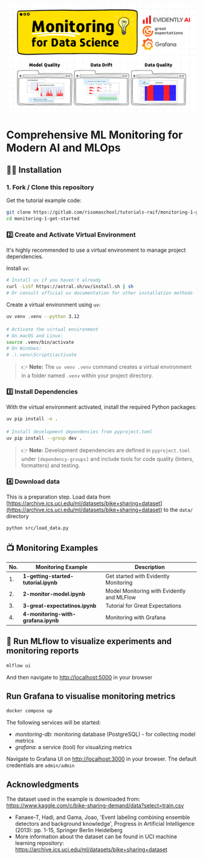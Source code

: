 ![Comprehensive ML Monitoring for Modern AI and MLOps](docs/images/monitoring-banner-1.png)

# Comprehensive ML Monitoring for Modern AI and MLOps

## 👩‍💻 Installation

### 1. Fork / Clone this repository

Get the tutorial example code:

```bash
git clone https://gitlab.com/risomaschool/tutorials-raif/monitoring-1-get-started.git
cd monitoring-1-get-started
```

### 2️⃣ Create and Activate Virtual Environment

It's highly recommended to use a virtual environment to manage project dependencies.

Install `uv`:

```bash
# Install uv if you haven't already
curl -LsSf https://astral.sh/uv/install.sh | sh
# Or consult official uv documentation for other installation methods
   ```

Create a virtual environment using `uv`:

```bash
uv venv .venv --python 3.12

# Activate the virtual environment
# On macOS and Linux:
source .venv/bin/activate
# On Windows:
# .\.venv\Scripts\activate
```

> 👉 **Note:** The `uv venv .venv` command creates a virtual environment in a folder named `.venv` within your project directory.

### 3️⃣ Install Dependencies

With the virtual environment activated, install the required Python packages:

```bash
uv pip install -e .

# Install development dependencies from pyproject.toml
uv pip install --group dev .
```

> 👉 **Note:** Development dependencies are defined in `pyproject.toml` under `[dependency-groups]` and include tools for code quality (linters, formatters) and testing.

### 4️⃣ Download data

This is a preparation step. Load data from [https://archive.ics.uci.edu/ml/datasets/bike+sharing+dataset](https://archive.ics.uci.edu/ml/datasets/bike+sharing+dataset) to the `data/` directory

```bash
python src/load_data.py              
```

## 📺 Monitoring Examples

| No. | Monitoring Example | Description |
|---|---|---|
| 1. | **1-getting-started-tutorial.ipynb** | Get started with Evidently Monitoring |
| 2. | **2-monitor-model.ipynb**| Model Monitoring with Evidently and MLFlow |
| 3. | **3-great-expectatinos.ipynb** | Tutorial for Great Expectations |
| 4. | **4-monitoring-with-grafana.ipynb** | Monitoring with Grafana |

## 🏁 Run MLflow to visualize experiments and monitoring reports

```bash
mlflow ui
```

And then navigate to [http://localhost:5000](http://localhost:5000) in your browser

## Run Grafana to visualise monitoring metrics

```bash
docker compose up
```

The following services will be started:

- *monitoring-db*: monitoring database (PostgreSQL) - for collecting model metrics
- *grafana*: a service (tool) for visualizing metrics

Navigate to Grafana UI on [http://localhost:3000](http://localhost:3000) in your browser. The default credentials are `admin/admin`

## Acknowledgments

The dataset used in the example is downloaded from: https://www.kaggle.com/c/bike-sharing-demand/data?select=train.csv
- Fanaee-T, Hadi, and Gama, Joao, 'Event labeling combining ensemble detectors and background knowledge', Progress in Artificial Intelligence (2013): pp. 1-15, Springer Berlin Heidelberg
- More information about the dataset can be found in UCI machine learning repository: https://archive.ics.uci.edu/ml/datasets/bike+sharing+dataset
